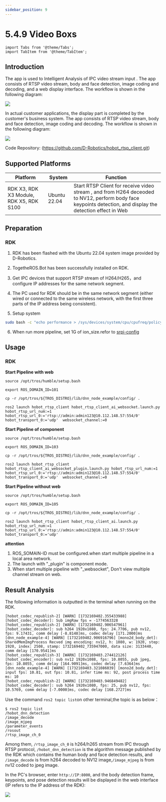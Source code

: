 ```yaml
---
sidebar_position: 9
---
```


# 5.4.9 Video Boxs

```mdx-code-block
import Tabs from '@theme/Tabs';
import TabItem from '@theme/TabItem';
```

## Introduction

The app is used to Intelligent Analysis of IPC video stream input . The app consists of RTSP video stream, body and face
detection, image coding and decoding, and a web display interface. The workflow is shown in the following diagram:

![](https://rdk-doc.oss-cn-beijing.aliyuncs.com/doc/img/05_Robot_development/04_apps/image/video_boxs/video_boxs_workflow.jpg)

In actual customer applications, the display part is completed by the customer's business system. The app consists of
RTSP video stream, body and face detection, image coding and decoding. The workflow is shown in the following diagram:

![](https://rdk-doc.oss-cn-beijing.aliyuncs.com/doc/img/05_Robot_development/04_apps/image/video_boxs/video_boxs_workflow2.jpg)

Code Repository:  (https://github.com/D-Robotics/hobot_rtsp_client.git)

## Supported Platforms

| Platform                      | System       | Function                                                                                                                                                     |
|-------------------------------|--------------|--------------------------------------------------------------------------------------------------------------------------------------------------------------|
| RDK X3, RDK X3 Module, RDK X5, RDK S100 | Ubuntu 22.04 | Start RTSP Client for receive video stream , and from H264 deceoded to NV12,  perform body face keypoints detection, and display the detection effect in Web |

## Preparation

### RDK

1. RDK has been flashed with the Ubuntu 22.04 system image provided by D-Robotics.

2. TogetheROS.Bot has been successfully installed on RDK.


3. Get IPC devices that support RTSP stream of H264/H265，and configure IP addresses for the same network segment.

4. The PC used for RDK should be in the same network segment (either wired or connected to the same wireless network,
   with the first three parts of the IP address being consistent).

5. Setup system

```bash
sudo bash -c "echo performance > /sys/devices/system/cpu/cpufreq/policy0/scaling_governor"
``` 

6. When run more pipeline, set 1G of ion_size.refor
   to [srpi-config](https://developer.d-robotics.cc/rdk_doc/System_configuration/srpi-config)

## Usage

### RDK

**Start Pipeline with web**

<Tabs groupId="tros-distro">

<TabItem value="humble" label="Humble">

```shell
source /opt/tros/humble/setup.bash

export ROS_DOMAIN_ID=101

cp -r /opt/tros/${TROS_DISTRO}/lib/dnn_node_example/config/ .

ros2 launch hobot_rtsp_client hobot_rtsp_client_ai_websocket.launch.py hobot_rtsp_url_num:=1 hobot_rtsp_url_0:='rtsp://admin:admin123@10.112.148.57:554/0' hobot_transport_0:='udp'  websocket_channel:=0
```

</TabItem>

</Tabs>

**Start Pipeline of component**

<Tabs groupId="tros-distro">

<TabItem value="humble" label="Humble">

```shell
source /opt/tros/humble/setup.bash

export ROS_DOMAIN_ID=103

cp -r /opt/tros/${TROS_DISTRO}/lib/dnn_node_example/config/ .

ros2 launch hobot_rtsp_client hobot_rtsp_client_ai_websocket_plugin.launch.py hobot_rtsp_url_num:=1 hobot_rtsp_url_0:='rtsp://admin:admin123@10.112.148.57:554/0' hobot_transport_0:='udp'  websocket_channel:=0
```

</TabItem>

</Tabs>


**Start Pipeline without web**

<Tabs groupId="tros-distro">

<TabItem value="humble" label="Humble">

```shell
source /opt/tros/humble/setup.bash

export ROS_DOMAIN_ID=105

cp -r /opt/tros/${TROS_DISTRO}/lib/dnn_node_example/config/ .

ros2 launch hobot_rtsp_client hobot_rtsp_client_ai.launch.py hobot_rtsp_url_num:=1 hobot_rtsp_url_0:='rtsp://admin:admin123@10.112.148.57:554/0' hobot_transport_0:='udp'
```

</TabItem>

</Tabs>


**attention**

1. ROS_SOMAIN-ID must be configured.when start multiple pipeline in a local area network.
2. The launch with "_plugin" is component mode.
3. When start multiple pipeline with "_websocket", Don't view multiple channel stream on web.

## Result Analysis

The following information is outputted in the terminal when running on the RDK.

```text
[hobot_codec_republish-2] [WARN] [1732169402.355433988] [hobot_codec_decoder]: Sub imgRaw fps = -1774563328
[hobot_codec_republish-2] [WARN] [1732169402.906547961] [hobot_codec_decoder]: sub h264 1920x1080, fps: 24.7706, pub nv12, fps: 9.17431, comm delay [-8.8148]ms, codec delay [171.2000]ms
[dnn_node_example-4] [WARN] [1732169402.906916796] [mono2d_body_det]: SharedMemImgProcess Recved img encoding: nv12, h: 1080, w: 1920, step: 1920, index: 2508, stamp: 1732169402_735947000, data size: 3133440, comm delay [170.9541]ms
[hobot_codec_republish-3] [WARN] [1732169403.274412126] [hobot_codec_encoder]: sub nv12 1920x1088, fps: 10.8055, pub jpeg, fps: 10.8055, comm delay [164.9091]ms, codec delay [7.6364]ms
[dnn_node_example-4] [WARN] [1732169403.321086039] [mono2d_body_det]: input fps: 10.81, out fps: 10.81, infer time ms: 92, post process time ms: 10
[hobot_codec_republish-2] [WARN] [1732169403.946849482] [hobot_codec_decoder]: sub h264 1920x1080, fps: 25, pub nv12, fps: 10.5769, comm delay [-7.0000]ms, codec delay [168.2727]ms

```

Use the command `ros2 topic list`on other terminal,the topic is as below：

```shell
$ ros2 topic list
/hobot_dnn_detection
/image_decode
/image_mjpeg
/parameter_events
/rosout
/rtsp_image_ch_0

```

Among them, `/rtsp_image_ch_0` is h264/h265 stream from IPC through RTSP protocol, `/hobot_dnn_detection` is the
algorithm message published by the RDK which contains the human body and face detection results, and `/image_decode` is
from h264 decoded to NV12 image,`/image_mjpeg` is from nv12 coded to jpeg image.

In the PC's browser, enter `http://IP:8000`, and the body detection frame, keypoints, and pose detection results will be
displayed in the web interface (IP refers to the IP address of the RDK):

![](https://rdk-doc.oss-cn-beijing.aliyuncs.com/doc/img/05_Robot_development/04_apps/image/video_boxs/video_box_detection.jpg)